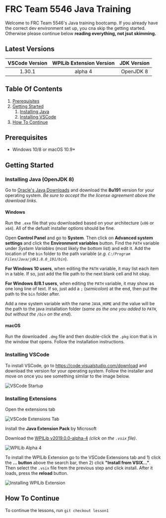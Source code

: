 # FRC Team 5546 Java Training

Welcome to FRC Team 5546's Java training bootcamp. If you already have the correct dev environment set up, you cna skip the getting started. Otherwise please continue below **reading everything, not jsut skimming.**

## Latest Versions

| VSCode Version | WPILib Extension Version | JDK Version |
| :------------: | :----------------------: | :---------: |
| 1.30.1         | alpha 4                  | OpenJDK 8   |

## Table Of Contents

1. [Prerequisites](#prerequisites)
2. [Getting Started](#getting-started)
    1. [Installing Java](#installing-java-openjdk-8)
    2. [Installing VSCode](#installing-vscode)
3. [How To Continue](#how-to-continue)

## Prerequisites

- Windows 10/8 or macOS 10.9+

## Getting Started

### Installing Java (OpenJDK 8)

Go to [Oracle's Java Downloads](https://www.oracle.com/technetwork/java/javase/downloads/jdk8-downloads-2133151.html) and download the **8u191** version for your operating system. *Be sure to accept the the license agreement above the download links.*

#### Windows

Run the `.exe` file that you downloaded based on your architecture (`x86` or `x64`). All of the defualt installer options should be fine.

Open **Control Panel** and go to **System**. Then click on **Advanced system settings** and click the **Environment variables** button. Find the `PATH` variable under *System Variables* (most likely the bottom list) and edit it. Add the location of the `bin` folder to the path variable (*e.g. `C:/Program Files/Java/jdk1.8.0_191/bin`*). 

**For Windows 10 users**, when editing the `PATH` variable, it may list each item in a table. If so, just add the file path to the next blank cell and hit okay. 

**For Windows 8/8.1 users**, when editing the `PATH` variable, it may show as one long line of text. If so, just add a `;` (*semicolon*) at the end, then put the path to the `bin` folder after.

Add a new system variable with the name `JAVA_HOME` and the value will be the path to the java installation folder (*same as the one you added to `PATH`, but without the `/bin` on the end*).

#### macOS

Run the downloaded `.dmg` file and then double-click the `.pkg` icon that is in the window that opens. Follow the installation instructions.

### Installing VSCode

To install VSCode, go to https://code.visualstudio.com/download and download the version for your operating system. Follow the installer and move on once you see something similar to the image below.

![VSCode Startup](https://s3.amazonaws.com/screensteps_live/image_assets/assets/001/763/331/original/020708a2-bf93-4a74-9430-1d452d1f6833.png?1532302727)

### Installing Extensions

Open the extensions tab

![VSCode Extensions Tab](https://s3.amazonaws.com/screensteps_live/image_assets/assets/001/903/520/original/b4b9b9ef-7478-4b03-b7c1-00423ae266c1.png?1536691956)

Install the **Java Extension Pack** by Microsoft

Download the [WPILib v2019.0.0-alpha-4](https://github.com/wpilibsuite/vscode-wpilib/releases/tag/v2019.0.0-alpha-4) *(click on the `.vsix` file)*.

![WPILib Alpha 4](https://s3.amazonaws.com/screensteps_live/image_assets/assets/001/763/325/original/cd12121e-c67f-43f9-93d1-f897ecb0a68d.png?1532302171)

To install the WPILib Extension go to the VSCode Extensions tab and 1) click the **... button** above the search bar, then 2) click **"Install from VSIX..."**. Then select the `.vsix` file frem the previous step and click install. After it loads, press the **reload** button.

![Installing WPILib Extension](https://s3.amazonaws.com/screensteps_live/image_assets/assets/001/763/329/original/f4862dc3-f586-42ca-b440-37de3eaf83a5.png?1532302173)


## How To Continue

To continue the lessons, run `git checkout lesson1`